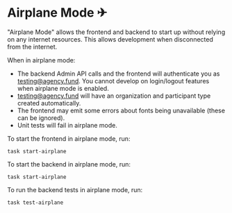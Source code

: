 # Airplane Mode ✈

"Airplane Mode" allows the frontend and backend to start up without relying on any internet resources. This allows
development when disconnected from the internet.

When in airplane mode:

- The backend Admin API calls and the frontend will authenticate you as testing@agency.fund. You cannot develop on
  login/logout features when airplane mode is enabled.
- testing@agency.fund will have an organization and participant type created automatically.
- The frontend may emit some errors about fonts being unavailable (these can be ignored).
- Unit tests will fail in airplane mode.

To start the frontend in airplane mode, run:

```shell
task start-airplane
```

To start the backend in airplane mode, run:

```shell
task start-airplane
```

To run the backend tests in airplane mode, run:

```shell
task test-airplane
```
